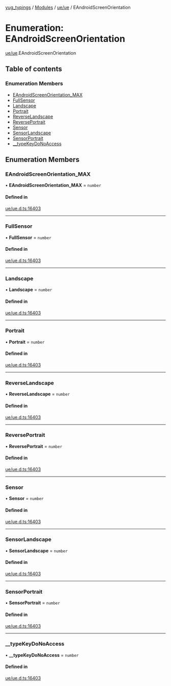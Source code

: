 [yug_typings](../README.md) / [Modules](../modules.md) / [ue/ue](../modules/ue_ue.md) / EAndroidScreenOrientation

# Enumeration: EAndroidScreenOrientation

[ue/ue](../modules/ue_ue.md).EAndroidScreenOrientation

## Table of contents

### Enumeration Members

- [EAndroidScreenOrientation\_MAX](ue_ue.EAndroidScreenOrientation.md#eandroidscreenorientation_max)
- [FullSensor](ue_ue.EAndroidScreenOrientation.md#fullsensor)
- [Landscape](ue_ue.EAndroidScreenOrientation.md#landscape)
- [Portrait](ue_ue.EAndroidScreenOrientation.md#portrait)
- [ReverseLandscape](ue_ue.EAndroidScreenOrientation.md#reverselandscape)
- [ReversePortrait](ue_ue.EAndroidScreenOrientation.md#reverseportrait)
- [Sensor](ue_ue.EAndroidScreenOrientation.md#sensor)
- [SensorLandscape](ue_ue.EAndroidScreenOrientation.md#sensorlandscape)
- [SensorPortrait](ue_ue.EAndroidScreenOrientation.md#sensorportrait)
- [\_\_typeKeyDoNoAccess](ue_ue.EAndroidScreenOrientation.md#__typekeydonoaccess)

## Enumeration Members

### EAndroidScreenOrientation\_MAX

• **EAndroidScreenOrientation\_MAX** = `number`

#### Defined in

[ue/ue.d.ts:16403](https://github.com/YugMetaverse/yug_typings/blob/b7d9b19/ue/ue.d.ts#L16403)

___

### FullSensor

• **FullSensor** = `number`

#### Defined in

[ue/ue.d.ts:16403](https://github.com/YugMetaverse/yug_typings/blob/b7d9b19/ue/ue.d.ts#L16403)

___

### Landscape

• **Landscape** = `number`

#### Defined in

[ue/ue.d.ts:16403](https://github.com/YugMetaverse/yug_typings/blob/b7d9b19/ue/ue.d.ts#L16403)

___

### Portrait

• **Portrait** = `number`

#### Defined in

[ue/ue.d.ts:16403](https://github.com/YugMetaverse/yug_typings/blob/b7d9b19/ue/ue.d.ts#L16403)

___

### ReverseLandscape

• **ReverseLandscape** = `number`

#### Defined in

[ue/ue.d.ts:16403](https://github.com/YugMetaverse/yug_typings/blob/b7d9b19/ue/ue.d.ts#L16403)

___

### ReversePortrait

• **ReversePortrait** = `number`

#### Defined in

[ue/ue.d.ts:16403](https://github.com/YugMetaverse/yug_typings/blob/b7d9b19/ue/ue.d.ts#L16403)

___

### Sensor

• **Sensor** = `number`

#### Defined in

[ue/ue.d.ts:16403](https://github.com/YugMetaverse/yug_typings/blob/b7d9b19/ue/ue.d.ts#L16403)

___

### SensorLandscape

• **SensorLandscape** = `number`

#### Defined in

[ue/ue.d.ts:16403](https://github.com/YugMetaverse/yug_typings/blob/b7d9b19/ue/ue.d.ts#L16403)

___

### SensorPortrait

• **SensorPortrait** = `number`

#### Defined in

[ue/ue.d.ts:16403](https://github.com/YugMetaverse/yug_typings/blob/b7d9b19/ue/ue.d.ts#L16403)

___

### \_\_typeKeyDoNoAccess

• **\_\_typeKeyDoNoAccess** = `number`

#### Defined in

[ue/ue.d.ts:16403](https://github.com/YugMetaverse/yug_typings/blob/b7d9b19/ue/ue.d.ts#L16403)

